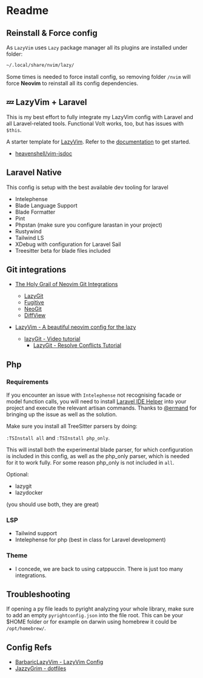 # Readme

## Reinstall & Force config

As `LazyVim` uses `Lazy` package manager all its plugins are installed under folder:

```sh
~/.local/share/nvim/lazy/
```

Some times is needed to force install config, so removing folder `/nvim` will force **Neovim** to reinstall all its config dependencies.

## 💤 LazyVim + Laravel

This is my best effort to fully integrate my LazyVim config with Laravel and all Laravel-related tools.
Functional Volt works, too, but has issues with `$this`.

A starter template for [LazyVim](https://github.com/LazyVim/LazyVim).
Refer to the [documentation](https://lazyvim.github.io/installation) to get started.

- [heavenshell/vim-jsdoc](https://github.com/heavenshell/vim-jsdoc)

## Laravel Native

This config is setup with the best available dev tooling for laravel

- Intelephense
- Blade Language Support
- Blade Formatter
- Pint
- Phpstan (make sure you configure larastan in your project)
- Rustywind
- Tailwind LS
- XDebug with configuration for Laravel Sail
- Treesitter beta for blade files included

## Git integrations

- [The Holy Grail of Neovim Git Integrations](https://www.youtube.com/watch?v=K-FKqXj8BAQ)
  - [LazyGit](https://youtu.be/K-FKqXj8BAQ?t=100)
  - [Fugitive](https://youtu.be/K-FKqXj8BAQ?t=222)
  - [NeoGit](https://youtu.be/K-FKqXj8BAQ?t=347)
  - [DiffView](https://youtu.be/K-FKqXj8BAQ?t=537)

- [LazyVim - A beautiful neovim config for the lazy](https://www.barbarianmeetscoding.com/notes/neovim-lazyvim/)
  - [lazyGit - Video tutorial](https://www.youtube.com/watch?v=CPLdltN7wgE)
    - [LazyGit - Resolve Conflicts Tutorial](https://www.youtube.com/watch?v=CPLdltN7wgE)

## Php

### Requirements

If you encounter an issue with `Intelephense` not recognising facade or model function calls, you will need to install [Laravel IDE Helper](https://github.com/barryvdh/laravel-ide-helper) into your project and execute the relevant artisan commands. Thanks to [@ermand](https://github.com/ermand) for bringing up the issue as well as the solution.

Make sure you install all TreeSitter parsers by doing:

`:TSInstall all` and `:TSInstall php_only`.

This will install both the experimental blade parser, for which configuration is included in this config, as well as the php_only parser, which is needed for it to work fully.
For some reason php_only is not included in `all`.

Optional:

- lazygit
- lazydocker

(you should use both, they are great)

### LSP

- Tailwind support
- Intelephense for php (best in class for Laravel development)

### Theme

- I concede, we are back to using catppuccin. There is just too many integrations.

## Troubleshooting

If opening a py file leads to pyright analyzing your whole library, make sure to add an empty `pyrightconfig.json` into the file root.
This can be your $HOME folder or for example on darwin using homebrew it could be `/opt/homebrew/`.

## Config Refs

- [BarbaricLazyVim - LazyVim Config](https://github.com/Vintharas/BarbaricLazyVim)
- [JazzyGrim - dotfiles](https://github.com/JazzyGrim/dotfiles/tree/master/.config/nvim)
